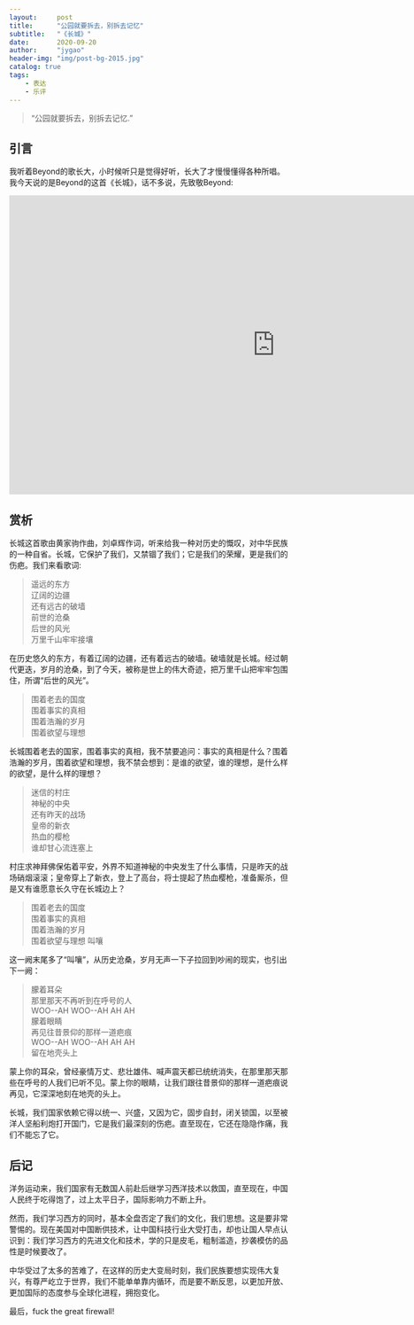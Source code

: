 ```yaml
---
layout:     post
title:      "公园就要拆去，别拆去记忆"
subtitle:   "《长城》"
date:       2020-09-20
author:     "jygao"
header-img: "img/post-bg-2015.jpg"
catalog: true
tags:
    - 表达
    - 乐评
---
```


> “公园就要拆去，别拆去记忆.”

## 引言
我听着Beyond的歌长大，小时候听只是觉得好听，长大了才慢慢懂得各种所唱。我今天说的是Beyond的这首《长城》，话不多说，先致敬Beyond:
<iframe width="960" height="540" src="https://flv2.bn.netease.com/51c8288a8b0bf4951fc6e911a529d21dcada5f9c44fed940462fb37feb6fc05d875492c9cde777986ad43846b0c495382eb3305c9b4867586007cd4d6308ee1e456d4adb1ee86eb358e4dfc6e8a045fc9670381a861649e1a3b6b48efecbb65e259137951e9bae0e9afc0a195ce88fe920fa863398e8ff0f.mp4" frameborder="0" allowfullscreen></iframe>

## 赏析
长城这首歌由黄家驹作曲，刘卓辉作词，听来给我一种对历史的慨叹，对中华民族的一种自省。长城，它保护了我们，又禁锢了我们；它是我们的荣耀，更是我们的伤疤。我们来看歌词:

>遥远的东方    
>辽阔的边疆    
>还有远古的破墙   
>前世的沧桑   
>后世的风光   
>万里千山牢牢接壤   

在历史悠久的东方，有着辽阔的边疆，还有着远古的破墙。破墙就是长城。经过朝代更迭，岁月的沧桑，到了今天，被称是世上的伟大奇迹，把万里千山把牢牢包围住，所谓“后世的风光”。

>围着老去的国度   
>围着事实的真相   
>围着浩瀚的岁月   
>围着欲望与理想   

长城围着老去的国家，围着事实的真相，我不禁要追问：事实的真相是什么？围着浩瀚的岁月，围着欲望和理想，我不禁会想到：是谁的欲望，谁的理想，是什么样的欲望，是什么样的理想？

>迷信的村庄   
>神秘的中央   
>还有昨天的战场   
>皇帝的新衣    
>热血的樱枪   
>谁却甘心流连塞上   

村庄求神拜佛保佑着平安，外界不知道神秘的中央发生了什么事情，只是昨天的战场硝烟滚滚；皇帝穿上了新衣，登上了高台，将士提起了热血樱枪，准备厮杀，但是又有谁愿意长久守在长城边上？

>围着老去的国度   
>围着事实的真相   
>围着浩瀚的岁月   
>围着欲望与理想 叫嚷   

这一阙末尾多了“叫嚷”，从历史沧桑，岁月无声一下子拉回到吵闹的现实，也引出下一阙：

>朦着耳朵   
>那里那天不再听到在呼号的人   
>WOO--AH WOO--AH AH AH   
>朦着眼睛   
>再见往昔景仰的那样一道疤痕    
>WOO--AH WOO--AH AH AH    
>留在地壳头上    

蒙上你的耳朵，曾经豪情万丈、悲壮雄伟、喊声震天都已统统消失，在那里那天那些在呼号的人我们已听不见。蒙上你的眼睛，让我们跟往昔景仰的那样一道疤痕说再见，它深深地刻在地壳的头上。

长城，我们国家依赖它得以统一、兴盛，又因为它，固步自封，闭关锁国，以至被洋人坚船利炮打开国门，它是我们最深刻的伤疤。直至现在，它还在隐隐作痛，我们不能忘了它。

## 后记
洋务运动来，我们国家有无数国人前赴后继学习西洋技术以救国，直至现在，中国人民终于吃得饱了，过上太平日子，国际影响力不断上升。

然而，我们学习西方的同时，基本全盘否定了我们的文化，我们思想。这是要非常警惕的。现在美国对中国断供技术，让中国科技行业大受打击，却也让国人早点认识到：我们学习西方的先进文化和技术，学的只是皮毛，粗制滥造，抄袭模仿的品性是时候要改了。

中华受过了太多的苦难了，在这样的历史大变局时刻，我们民族要想实现伟大复兴，有尊严屹立于世界，我们不能单单靠内循环，而是要不断反思，以更加开放、更加国际的态度参与全球化进程，拥抱变化。

最后，fuck the great firewall!


